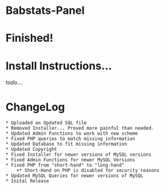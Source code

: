 # Babstats-Panel
# Finished!

# Install Instructions...
*todo....*

# ChangeLog
	* Uploaded an Updated SQL file
	* Removed Installer... Proved more painful than needed.
	* Updated Admin Functions to work with new scheme
	* Fixed PHP queries to match missing information
	* Updated Database to fit missing information
	* Updated Copyright
	* Fixed Installer for newer versions of MySQL versions
	* Fixed Admin Functions for newer MySQL Versions
	* Fixed PHP from "short-hand" to "long-hand"
		+* Short-Hand on PHP is disabled for security reasons
	* Updated MySQL Queries for newer versions of MySQL
	* Inital Release